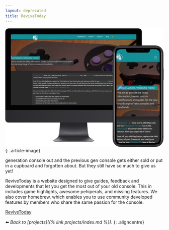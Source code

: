 ```yaml
---
layout: deprecated
title: ReviveToday
---
```


![](/assets/img/devices-revivetoday.webp)
{: .article-image}

generation console out and the previous gen console gets either sold or put in a cupboard and forgotten about. But they still have so much to give us yet!

ReviveToday is a website designed to give guides, feedback and developments that let you get the most out of your old console. This in includes game highlights, awesome pehiperals, and missing features. We also cover homebrew, which enables you to use community developed features by members who share the same passion for the console.

<div class="aligncentre"><p class="button"><a href="https://revive.today">ReviveToday</a></p></div>

:arrow_left: _Back to [projects]({% link projects/index.md %})_.
{: .aligncentre}
